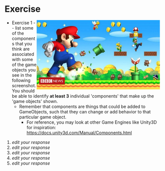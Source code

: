 # Exercise

<img align="right" width="400px" src="./media/mario.jpg">

- Exercise 1 -- list some of the components that you think are associated with some of the game objects you see in the following screenshot. You should be able to identify **at least 3** individual 'components' that make up the 'game objects' shown.
  - Remember that components are things that could be added to GameObjects, such that they can change or add behavior to that particular game object.
    -  For reference, you may look at other Game Engines like Unity3D for inspiration: https://docs.unity3d.com/Manual/Components.html



1. *edit your response*
2. *edit your response*
3. *edit your response*
4. *edit your response*
5. *edit your response*
